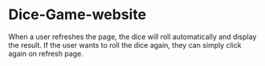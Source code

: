 # Dice-Game-website

When a user refreshes the page, the dice will roll automatically and display the result. If the user wants to roll the dice again, they can simply click again on refresh page.
